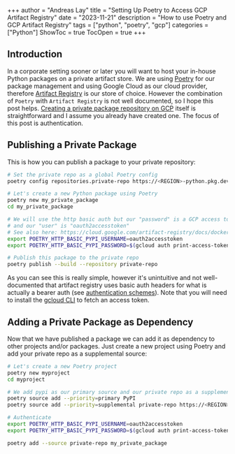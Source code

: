 +++
author = "Andreas  Lay"
title = "Setting Up Poetry to Access GCP Artifact Registry"
date = "2023-11-21"
description = "How to use Poetry and GCP Artifact Registry"
tags = ["python", "poetry", "gcp"]
categories = ["Python"]
ShowToc = true
TocOpen = true
+++

## Introduction

In a corporate setting sooner or later you will want to host your in-house Python packages on a private artifact store. We are using [Poetry](https://python-poetry.org/) for our package management and using Google Cloud as our cloud provider, therefore [Artifact Registry](https://cloud.google.com/artifact-registry) is our store of choice. However the combination of `Poetry` with `Artifact Registry` is not well documented, so I hope this post helps. [Creating a private package repository on GCP](https://cloud.google.com/artifact-registry/docs/python/store-python#create) itself is straightforward and I assume you already have created one. The focus of this post is authentication.

## Publishing a Private Package
This is how you can publish a package to your private repository:

```bash
# Set the private repo as a global Poetry config
poetry config repositories.private-repo https://<REGION>-python.pkg.dev/<PROJECT_ID>/<REPO_NAME>/

# Let's create a new Python package using Poetry
poetry new my_private_package
cd my_private_package

# We will use the http basic auth but our "password" is a GCP access token
# and our "user" is "oauth2accesstoken"
# See also here: https://cloud.google.com/artifact-registry/docs/docker/pushing-and-pulling#token
export POETRY_HTTP_BASIC_PYPI_USERNAME=oauth2accesstoken
export POETRY_HTTP_BASIC_PYPI_PASSWORD=$(gcloud auth print-access-token)

# Publish this package to the private repo
poetry publish --build --repository private-repo
```

As you can see this is really simple, however it's unintuitive and not well-documented that artifact registry uses basic auth headers for what is actually a bearer auth (see [authentication schemes](https://developer.mozilla.org/en-US/docs/Web/HTTP/Authentication#authentication_schemes)). Note that you will need to install the [gcloud CLI](https://cloud.google.com/sdk/docs/install) to fetch an access token.


## Adding a Private Package as Dependency

Now that we have published a package we can add it as dependency to other projects and/or packages. Just create a new project using Poetry and add your private repo as a supplemental source:

```bash
# Let's create a new Poetry project
poetry new myproject
cd myproject

# We add pypi as our primary source and our private repo as a supplemental source
poetry source add --priority=primary PyPI
poetry source add --priority=supplemental private-repo https://<REGION>-python.pkg.dev/<PROJECT_ID>/<REPO_NAME>/simple/

# Authenticate
export POETRY_HTTP_BASIC_PYPI_USERNAME=oauth2accesstoken
export POETRY_HTTP_BASIC_PYPI_PASSWORD=$(gcloud auth print-access-token)

poetry add --source private-repo my_private_package
```
